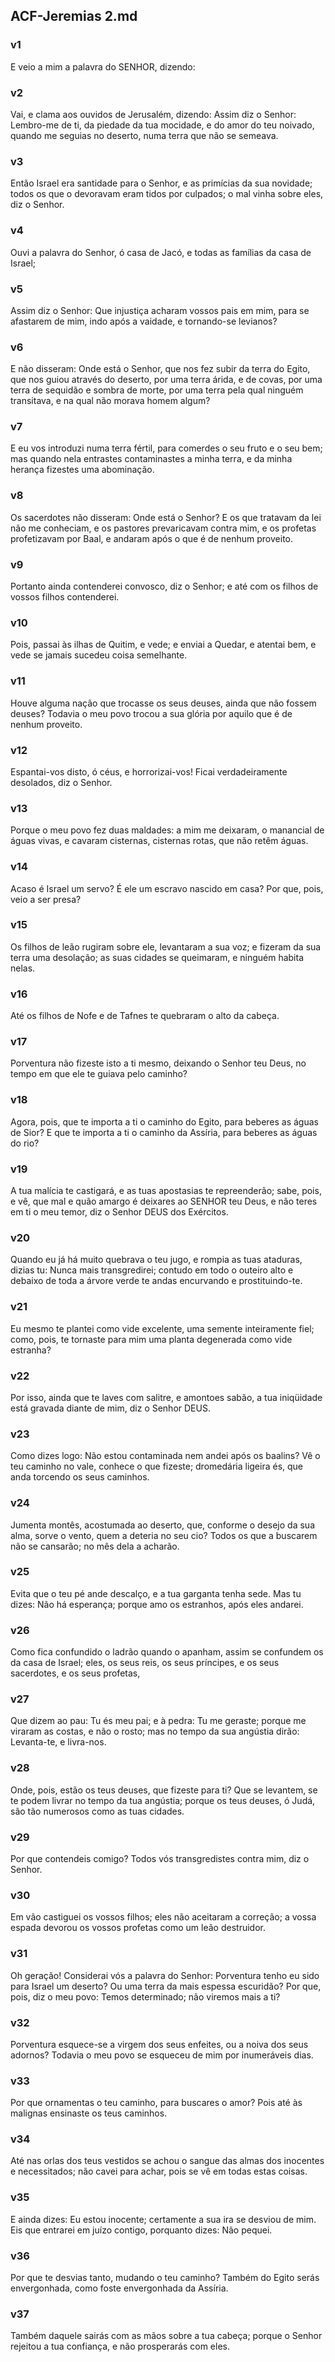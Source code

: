 ## ACF-Jeremias 2.md
### v1
 E veio a mim a palavra do SENHOR, dizendo:
### v2
 Vai, e clama aos ouvidos de Jerusalém, dizendo: Assim diz o Senhor: Lembro-me de ti, da piedade da tua mocidade, e do amor do teu noivado, quando me seguias no deserto, numa terra que não se semeava.
### v3
 Então Israel era santidade para o Senhor, e as primícias da sua novidade; todos os que o devoravam eram tidos por culpados; o mal vinha sobre eles, diz o Senhor.
### v4
 Ouvi a palavra do Senhor, ó casa de Jacó, e todas as famílias da casa de Israel;
### v5
 Assim diz o Senhor: Que injustiça acharam vossos pais em mim, para se afastarem de mim, indo após a vaidade, e tornando-se levianos?
### v6
 E não disseram: Onde está o Senhor, que nos fez subir da terra do Egito, que nos guiou através do deserto, por uma terra árida, e de covas, por uma terra de sequidão e sombra de morte, por uma terra pela qual ninguém transitava, e na qual não morava homem algum?
### v7
 E eu vos introduzi numa terra fértil, para comerdes o seu fruto e o seu bem; mas quando nela entrastes contaminastes a minha terra, e da minha herança fizestes uma abominação.
### v8
 Os sacerdotes não disseram: Onde está o Senhor? E os que tratavam da lei não me conheciam, e os pastores prevaricavam contra mim, e os profetas profetizavam por Baal, e andaram após o que é de nenhum proveito.
### v9
 Portanto ainda contenderei convosco, diz o Senhor; e até com os filhos de vossos filhos contenderei.
### v10
 Pois, passai às ilhas de Quitim, e vede; e enviai a Quedar, e atentai bem, e vede se jamais sucedeu coisa semelhante.
### v11
 Houve alguma nação que trocasse os seus deuses, ainda que não fossem deuses? Todavia o meu povo trocou a sua glória por aquilo que é de nenhum proveito.
### v12
 Espantai-vos disto, ó céus, e horrorizai-vos! Ficai verdadeiramente desolados, diz o Senhor.
### v13
 Porque o meu povo fez duas maldades: a mim me deixaram, o manancial de águas vivas, e cavaram cisternas, cisternas rotas, que não retêm águas.
### v14
 Acaso é Israel um servo? É ele um escravo nascido em casa? Por que, pois, veio a ser presa?
### v15
 Os filhos de leão rugiram sobre ele, levantaram a sua voz; e fizeram da sua terra uma desolação; as suas cidades se queimaram, e ninguém habita nelas.
### v16
 Até os filhos de Nofe e de Tafnes te quebraram o alto da cabeça.
### v17
 Porventura não fizeste isto a ti mesmo, deixando o Senhor teu Deus, no tempo em que ele te guiava pelo caminho?
### v18
 Agora, pois, que te importa a ti o caminho do Egito, para beberes as águas de Sior? E que te importa a ti o caminho da Assíria, para beberes as águas do rio?
### v19
 A tua malícia te castigará, e as tuas apostasias te repreenderão; sabe, pois, e vê, que mal e quão amargo é deixares ao SENHOR teu Deus, e não teres em ti o meu temor, diz o Senhor DEUS dos Exércitos.
### v20
 Quando eu já há muito quebrava o teu jugo, e rompia as tuas ataduras, dizias tu: Nunca mais transgredirei; contudo em todo o outeiro alto e debaixo de toda a árvore verde te andas encurvando e prostituindo-te.
### v21
 Eu mesmo te plantei como vide excelente, uma semente inteiramente fiel; como, pois, te tornaste para mim uma planta degenerada como vide estranha?
### v22
 Por isso, ainda que te laves com salitre, e amontoes sabão, a tua iniqüidade está gravada diante de mim, diz o Senhor DEUS.
### v23
 Como dizes logo: Não estou contaminada nem andei após os baalins? Vê o teu caminho no vale, conhece o que fizeste; dromedária ligeira és, que anda torcendo os seus caminhos.
### v24
 Jumenta montês, acostumada ao deserto, que, conforme o desejo da sua alma, sorve o vento, quem a deteria no seu cio? Todos os que a buscarem não se cansarão; no mês dela a acharão.
### v25
 Evita que o teu pé ande descalço, e a tua garganta tenha sede. Mas tu dizes: Não há esperança; porque amo os estranhos, após eles andarei.
### v26
 Como fica confundido o ladrão quando o apanham, assim se confundem os da casa de Israel; eles, os seus reis, os seus príncipes, e os seus sacerdotes, e os seus profetas,
### v27
 Que dizem ao pau: Tu és meu pai; e à pedra: Tu me geraste; porque me viraram as costas, e não o rosto; mas no tempo da sua angústia dirão: Levanta-te, e livra-nos.
### v28
 Onde, pois, estão os teus deuses, que fizeste para ti? Que se levantem, se te podem livrar no tempo da tua angústia; porque os teus deuses, ó Judá, são tão numerosos como as tuas cidades.
### v29
 Por que contendeis comigo? Todos vós transgredistes contra mim, diz o Senhor.
### v30
 Em vão castiguei os vossos filhos; eles não aceitaram a correção; a vossa espada devorou os vossos profetas como um leão destruidor.
### v31
 Oh geração! Considerai vós a palavra do Senhor: Porventura tenho eu sido para Israel um deserto? Ou uma terra da mais espessa escuridão? Por que, pois, diz o meu povo: Temos determinado; não viremos mais a ti?
### v32
 Porventura esquece-se a virgem dos seus enfeites, ou a noiva dos seus adornos? Todavia o meu povo se esqueceu de mim por inumeráveis dias.
### v33
 Por que ornamentas o teu caminho, para buscares o amor? Pois até às malignas ensinaste os teus caminhos.
### v34
 Até nas orlas dos teus vestidos se achou o sangue das almas dos inocentes e necessitados; não cavei para achar, pois se vê em todas estas coisas.
### v35
 E ainda dizes: Eu estou inocente; certamente a sua ira se desviou de mim. Eis que entrarei em juízo contigo, porquanto dizes: Não pequei.
### v36
 Por que te desvias tanto, mudando o teu caminho? Também do Egito serás envergonhada, como foste envergonhada da Assíria.
### v37
 Também daquele sairás com as mãos sobre a tua cabeça; porque o Senhor rejeitou a tua confiança, e não prosperarás com eles.
